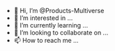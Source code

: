 - 👋 Hi, I’m @Products-Multiverse
- 👀 I’m interested in ...
- 🌱 I’m currently learning ...
- 💞️ I’m looking to collaborate on ...
- 📫 How to reach me ...

<!---
Products-Multiverse/Products-Multiverse is a ✨ special ✨ repository because its `README.md` (this file) appears on your GitHub profile.
You can click the Preview link to take a look at your changes.
--->
